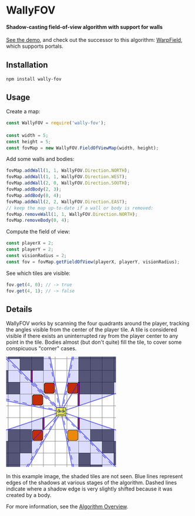 # WallyFOV

#### Shadow-casting field-of-view algorithm with support for walls

[See the demo](https://sbj42.github.io/projects/wally-fov-demo/www/), and check out the successor to this algorithm: [WarpField](https://github.com/sbj42/warp-field), which supports portals.

## Installation

~~~
npm install wally-fov
~~~

## Usage

Create a map:
```js
const WallyFOV = require('wally-fov');

const width = 5;
const height = 5;
const fovMap = new WallyFOV.FieldOfViewMap(width, height);
```

Add some walls and bodies:
```js
fovMap.addWall(1, 1, WallyFOV.Direction.NORTH);
fovMap.addWall(1, 1, WallyFOV.Direction.WEST);
fovMap.addWall(2, 0, WallyFOV.Direction.SOUTH);
fovMap.addBody(2, 3);
fovMap.addBody(0, 4);
fovMap.addWall(2, 2, WallyFOV.Direction.EAST);
// keep the map up-to-date if a wall or body is removed:
fovMap.removeWall(1, 1, WallyFOV.Direction.NORTH);
fovMap.removeBody(0, 4);
```

Compute the field of view:
```js
const playerX = 2;
const playerY = 2;
const visionRadius = 2;
const fov = fovMap.getFieldOfView(playerX, playerY, visionRadius);
```

See which tiles are visible:
```js
fov.get(4, 0); // -> true
fov.get(4, 1); // -> false
```

## Details

WallyFOV works by scanning the four quadrants around the player, tracking the angles visible from the center of the player tile.  A tile is considered visible if there exists an uninterrupted ray from the player center to any point in the tile.  Bodies almost (but don't quite) fill the tile, to cover some conspicuous "corner" cases.

![Example Image](https://raw.githubusercontent.com/sbj42/wally-fov/master/img/example4.png)

In this example image, the shaded tiles are not seen.  Blue lines represent edges of the shadows at various stages of the algorithm.  Dashed lines indicate where a shadow edge is very slightly shifted because it was created by a body.

For more information, see the [Algorithm Overview](https://github.com/sbj42/wally-fov/wiki/Algorithm-Overview).
